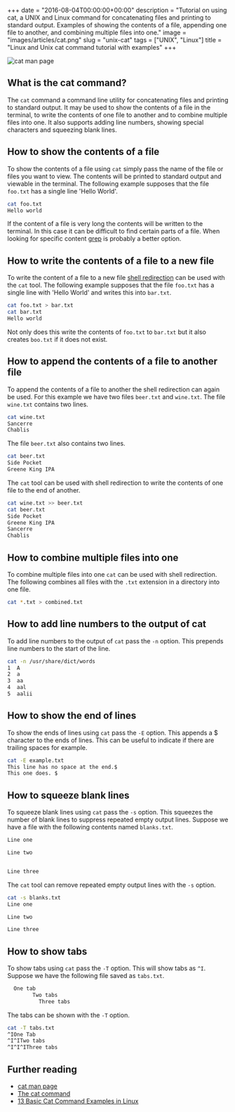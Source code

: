 +++
date = "2016-08-04T00:00:00+00:00"
description = "Tutorial on using cat, a UNIX and Linux command for concatenating files and printing to standard output. Examples of showing the contents of a file, appending one file to another, and combining multiple files into one."
image = "images/articles/cat.png"
slug = "unix-cat"
tags = ["UNIX", "Linux"]
title = "Linux and Unix cat command tutorial with examples"
+++

![cat man page][6]

## What is the cat command?

The `cat` command a command line utility for concatenating files and printing to
standard output. It may be used to show the contents of a file in the terminal,
to write the contents of one file to another and to combine multiple files into
one. It also supports adding line numbers, showing special characters and
squeezing blank lines.

## How to show the contents of a file

To show the contents of a file using `cat` simply pass the name of the file or
files you want to view. The contents will be printed to standard output and
viewable in the terminal. The following example supposes that the file `foo.txt`
has a single line 'Hello World'.

```sh
cat foo.txt
Hello world
```

If the content of a file is very long the contents will be written to the
terminal. In this case it can be difficult to find certain parts of a file. When
looking for specific content [grep][1] is probably a better option.

## How to write the contents of a file to a new file

To write the content of a file to a new file [shell redirection][5] can be used
with the `cat` tool. The following example supposes that the file `foo.txt` has
a single line with 'Hello World' and writes this into `bar.txt`.

```sh
cat foo.txt > bar.txt
cat bar.txt
Hello world
```

Not only does this write the contents of `foo.txt` to `bar.txt` but it also
creates `boo.txt` if it does not exist.

## How to append the contents of a file to another file

To append the contents of a file to another the shell redirection can again be
used. For this example we have two files `beer.txt` and `wine.txt`. The file
`wine.txt` contains two lines.

```sh
cat wine.txt
Sancerre
Chablis
```

The file `beer.txt` also contains two lines.

```sh
cat beer.txt
Side Pocket
Greene King IPA
```

The `cat` tool can be used with shell redirection to write the contents of one
file to the end of another.

```sh
cat wine.txt >> beer.txt
cat beer.txt
Side Pocket
Greene King IPA
Sancerre
Chablis
```

## How to combine multiple files into one

To combine multiple files into one `cat` can be used with shell redirection. The
following combines all files with the `.txt` extension in a directory into one
file.

```sh
cat *.txt > combined.txt
```

## How to add line numbers to the output of cat

To add line numbers to the output of `cat` pass the `-n` option. This prepends
line numbers to the start of the line.

```sh
cat -n /usr/share/dict/words
1  A
2  a
3  aa
4  aal
5  aalii
```

## How to show the end of lines

To show the ends of lines using `cat` pass the `-E` option. This appends a $
character to the ends of lines. This can be useful to indicate if there are
trailing spaces for example.

```sh
cat -E example.txt
This line has no space at the end.$
This one does. $
```

## How to squeeze blank lines

To squeeze blank lines using `cat` pass the `-s` option. This squeezes the
number of blank lines to suppress repeated empty output lines. Suppose we have a
file with the following contents named `blanks.txt`.

```sh
Line one

Line two


Line three
```

The `cat` tool can remove repeated empty output lines with the `-s` option.

```sh
cat -s blanks.txt
Line one

Line two

Line three
```

## How to show tabs

To show tabs using `cat` pass the `-T` option. This will show tabs as `^I`.
Suppose we have the following file saved as `tabs.txt`.

```sh
  One tab
        Two tabs
          Three tabs
```

The tabs can be shown with the `-T` option.

```sh
cat -T tabs.txt
^IOne Tab
^I^ITwo tabs
^I^I^IThree tabs
```

## Further reading

- [cat man page][2]
- [The cat command][3]
- [13 Basic Cat Command Examples in Linux][4]

[1]: /unix-grep/
[2]: http://linux.die.net/man/1/cat
[3]: http://www.linfo.org/cat.html
[4]: http://www.tecmint.com/13-basic-cat-command-examples-in-linux/
[5]: http://www.tldp.org/LDP/abs/html/io-redirection.html
[6]: /images/articles/cat.png
